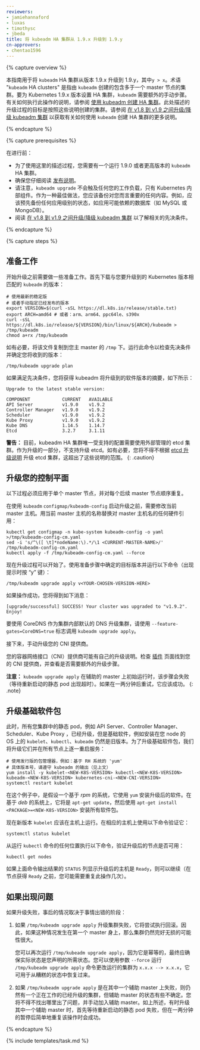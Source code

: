 ```yaml
---
reviewers:
- jamiehannaford 
- luxas
- timothysc 
- jbeda
title: 将 kubeadm HA 集群从 1.9.x 升级到 1.9.y
cn-approvers:
- chentao1596
---
```



{% capture overview %}


本指南用于将 `kubeadm` HA 集群从版本 1.9.x 升级到 1.9.y，其中`y > x`。术语 "`kubeadm` HA clusters" 是指由 `kubeadm` 创建的包含多于一个 master 节点的集群。要为 Kubernetes 1.9.x 版本设置 HA 集群，`kubeadm` 需要额外的手动步骤。有关如何执行此操作的说明，请参阅 [使用 kubeadm 创建 HA 集群](/docs/setup/independent/high-availability/)。此处描述的升级过程的目标是按照这些说明创建的集群。请参阅 [在 v1.8 到 v1.9 之间升级/降级 kubeadm 集群](/docs/tasks/administer-cluster/kubeadm-upgrade-1-9/) 以获取有关如何使用 `kubeadm` 创建 HA 集群的更多说明。

{% endcapture %}

{% capture prerequisites %}


在进行前：


- 为了使用这里的描述过程，您需要有一个运行 1.9.0 或者更高版本的 `kubeadm` HA 集群。
- 确保您仔细阅读 [发布说明](https://github.com/kubernetes/kubernetes/blob/master/CHANGELOG-1.9.md)。
- 请注意，`kubeadm upgrade` 不会触及任何您的工作负载，只有 Kubernetes 内部组件。作为一种最佳做法，您应该备份对您而言重要的任何内容。例如，应该预先备份任何应用级别的状态，如应用可能依赖的数据库（如 MySQL 或 MongoDB）。
- 阅读 [在 v1.8 到 v1.9 之间升级/降级 kubeadm 集群](/docs/tasks/administer-cluster/kubeadm-upgrade-1-9/) 以了解相关的先决条件。

{% endcapture %}

{% capture steps %}


## 准备工作


开始升级之前需要做一些准备工作。首先下载与您要升级到的 Kubernetes 版本相匹配的 `kubeadm` 的版本：


```shell
# 使用最新的稳定版
# 或者手动指定已经发布的版本
export VERSION=$(curl -sSL https://dl.k8s.io/release/stable.txt) 
export ARCH=amd64 # 或者：arm、arm64、ppc64le、s390x
curl -sSL https://dl.k8s.io/release/${VERSION}/bin/linux/${ARCH}/kubeadm > /tmp/kubeadm
chmod a+rx /tmp/kubeadm
```


如有必要，将该文件复制到您主 master 的 `/tmp` 下。运行此命令以检查先决条件并确定您将收到的版本：

```shell
/tmp/kubeadm upgrade plan
```


如果满足先决条件，您将获得 kubeadm 将升级到的软件版本的摘要，如下所示：

    Upgrade to the latest stable version:

    COMPONENT            CURRENT   AVAILABLE
    API Server           v1.9.0    v1.9.2
    Controller Manager   v1.9.0    v1.9.2
    Scheduler            v1.9.0    v1.9.2
    Kube Proxy           v1.9.0    v1.9.2
    Kube DNS             1.14.5    1.14.7
    Etcd                 3.2.7     3.1.11


**警告：** 目前，kubeadm HA 集群唯一受支持的配置需要使用外部管理的 etcd 集群。作为升级的一部分，不支持升级 etcd。如有必要，您将不得不根据 [etcd 升级说明](/docs/tasks/administer-cluster/configure-upgrade-etcd/) 升级 etcd 集群，这超出了这些说明的范围。
{: .caution}


## 升级您的控制平面


以下过程必须应用于单个 master 节点，并对每个后续 master 节点顺序重复。


在使用 `kubeadm` `configmap/kubeadm-config` 启动升级之前，需要修改当前 master 主机。用当前 master 主机的名称替换对 master 主机名的任何硬件引用：

```shell
kubectl get configmap -n kube-system kubeadm-config -o yaml >/tmp/kubeadm-config-cm.yaml
sed -i 's/^\([ \t]*nodeName:\).*/\1 <CURRENT-MASTER-NAME>/' /tmp/kubeadm-config-cm.yaml
kubectl apply -f /tmp/kubeadm-config-cm.yaml --force
```


现在升级过程可以开始了。使用准备步骤中确定的目标版本并运行以下命令（出现提示时按 “y” 键）：

```shell
/tmp/kubeadm upgrade apply v<YOUR-CHOSEN-VERSION-HERE>
```


如果操作成功，您将得到如下消息：

    [upgrade/successful] SUCCESS! Your cluster was upgraded to "v1.9.2". Enjoy!


要使用 CoreDNS 作为集群内部默认的 DNS 升级集群，请使用 `--feature-gates=CoreDNS=true` 标志调用 `kubeadm upgrade apply`。


接下来，手动升级您的 CNI 提供商。


您的容器网络接口（CNI）提供商可能有自己的升级说明。检查 [插件](/docs/concepts/cluster-administration/addons/) 页面找到您的 CNI 提供商，并查看是否需要额外的升级步骤。


**注意：** `kubeadm upgrade apply` 在辅助的 master 上初始运行时，该步骤会失败（等待重新启动的静态 pod 出现超时）。如果在一两分钟后重试，它应该成功。
{: .note}


## 升级基础软件包


此时，所有您集群中的静态 pod，例如 API Server、Controller Manager、Scheduler、Kube Proxy ，已经升级，但是基础软件，例如安装在您 node 的 OS 上的 `kubelet`、`kubectl`、`kubeadm` 仍然是旧版本。为了升级基础软件包，我们将升级它们并在所有节点上逐一重启服务：


```shell
# 使用发行版的包管理器，例如：基于 RH 系统的 'yum'
# 具体版本号，请遵守 kubeadm 的输出（见上文）
yum install -y kubelet-<NEW-K8S-VERSION> kubectl-<NEW-K8S-VERSION> kubeadm-<NEW-K8S-VERSION> kubernetes-cni-<NEW-CNI-VERSION>
systemctl restart kubelet
```


在这个例子中，是假设一个基于 _rpm_ 的系统，它使用 `yum` 安装升级后的软件。在基于 _deb_ 的系统上，它将是 `apt-get update`，然后使用 `apt-get install <PACKAGE>=<NEW-K8S-VERSION>` 安装所有软件包。


现在新版本 `kubelet` 应该在主机上运行。在相应的主机上使用以下命令验证它：

```shell
systemctl status kubelet
```


从运行 `kubectl` 命令的任何位置执行以下命令，验证升级后的节点是否可用：

```shell
kubectl get nodes
```


如果上面命令输出结果的 `STATUS` 列显示升级后的主机是 `Ready`，则可以继续（在节点获得 `Ready` 之前，您可能需要重复此操作几次）。


## 如果出现问题


如果升级失败，事后的情况取决于事情出错的阶段：


1. 如果 `/tmp/kubeadm upgrade apply` 升级集群失败，它将尝试执行回滚。因此，如果这种情况发生在第一个 master 身上，那么集群仍然完好无损的可能性很大。

   您可以再次运行 `/tmp/kubeadm upgrade apply`，因为它是幂等的，最终应确保实际状态是您声明的所需状态。您可以使用参数 `--force` 运行 `/tmp/kubeadm upgrade apply` 命令更改运行的集群为 `x.x.x --> x.x.x`，它可用于从糟糕的状态中恢复过来。


2. 如果 `/tmp/kubeadm upgrade apply` 是在其中一个辅助 master 上失败，则仍然有一个正在工作的已经升级的集群，但辅助 master 的状态有些不确定。您将不得不找出哪里出了问题，并手动加入辅助 master。如上所述，有时升级其中一个辅助 master 时，首先等待重新启动的静态 pod 失败，但在一两分钟的暂停后简单地重复该操作时会成功。

{% endcapture %}

{% include templates/task.md %}
